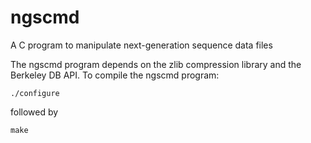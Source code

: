ngscmd
======

A C program to manipulate next-generation sequence data files

The ngscmd program depends on the zlib compression library and
the Berkeley DB API. To compile the ngscmd program:

	./configure

followed by

	make
